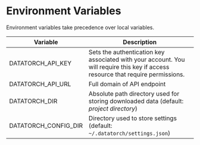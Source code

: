 # Environment Variables

Environment variables take precedence over local variables.

| Variable             | Description                                                                                                                      |
| -------------------- | -------------------------------------------------------------------------------------------------------------------------------- |
| DATATORCH_API_KEY    | Sets the authentication key associated with your account. You will require this key if access resource that require permissions. |
| DATATORCH_API_URL    | Full domain of API endpoint                                                                                                      |
| DATATORCH_DIR        | Absolute path directory used for storing downloaded data (default: _project directory_)                                          |
| DATATORCH_CONFIG_DIR | Directory used to store settings (default: `~/.datatorch/settings.json`)                                                         |
